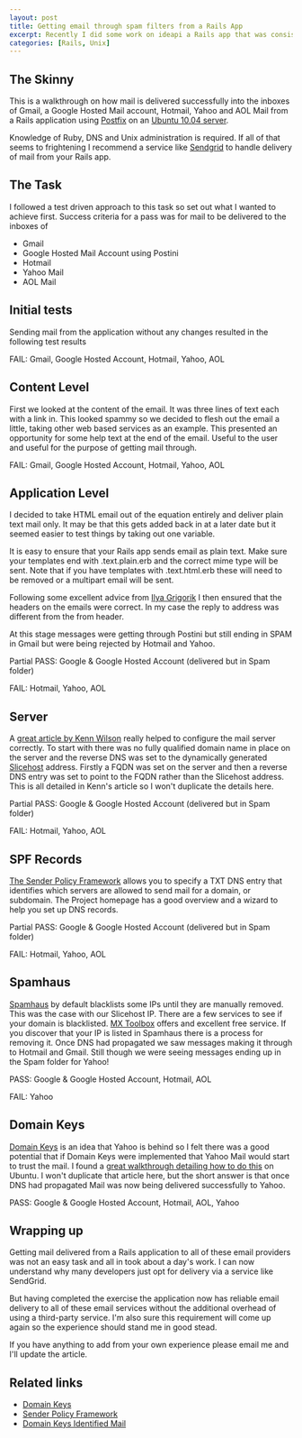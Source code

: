 ```yaml
--- 
layout: post
title: Getting email through spam filters from a Rails App
excerpt: Recently I did some work on ideapi a Rails app that was consistently delivering email to spam folders of major email providers. After the work email is consistently delivered to Gmail, Google Hosted Accounts, Hotmail, Yahoo and AOL Mail. Here are the details on how it was achieved.
categories: [Rails, Unix]
---
```


## The Skinny

This is a walkthrough on how mail is delivered successfully into the inboxes of Gmail, a Google Hosted Mail account, Hotmail, Yahoo and AOL Mail from a Rails application using [Postfix][1] on an [Ubuntu 10.04 server][2]. 

Knowledge of Ruby, DNS and Unix administration is required. If all of that seems to frightening I recommend a service like [Sendgrid][3] to handle delivery of mail from your Rails app. 

## The Task

I followed a test driven approach to this task so set out what I wanted to achieve first. Success criteria for a pass was for mail to be delivered to the inboxes of 

* Gmail
* Google Hosted Mail Account using Postini
* Hotmail
* Yahoo Mail
* AOL Mail

## Initial tests

Sending mail from the application without any changes resulted in the following test results

FAIL: Gmail, Google Hosted Account, Hotmail, Yahoo, AOL

## Content Level

First we looked at the content of the email. It was three lines of text each with a link in. This looked spammy so we decided to flesh out the email a little, taking other web based services as an example. This presented an opportunity for some help text at the end of the email. Useful to the user and useful for the purpose of getting mail through. 

FAIL: Gmail, Google Hosted Account, Hotmail, Yahoo, AOL

## Application Level

I decided to take HTML email out of the equation entirely and deliver plain text mail only. It may be that this gets added back in at a later date but it seemed easier to test things by taking out one variable. 

It is easy to ensure that your Rails app sends email as plain text. Make sure your templates end with .text.plain.erb and the correct mime type will be sent. Note that if you have templates with .text.html.erb these will need to be removed or a multipart email will be sent. 

Following some excellent advice from [Ilya Grigorik][8] I then ensured that the headers on the emails were correct. In my case the reply to address was different from the from header. 

At this stage messages were getting through Postini but still ending in SPAM in Gmail but were being rejected by Hotmail and Yahoo.

Partial PASS: Google & Google Hosted Account (delivered but in Spam folder)

FAIL: Hotmail, Yahoo, AOL

## Server

A [great article by Kenn Wilson][9] really helped to configure the mail server correctly. To start with there was no fully qualified domain name in place on the server and the reverse DNS was set to the dynamically generated [Slicehost][4] address. Firstly a FQDN was set on the server and then a reverse DNS entry was set to point to the FQDN rather than the Slicehost address. This is all detailed in Kenn's article so I won't duplicate the details here. 

Partial PASS: Google & Google Hosted Account (delivered but in Spam folder)

FAIL: Hotmail, Yahoo, AOL

## SPF Records

[The Sender Policy Framework][4] allows you to specify a TXT DNS entry that identifies which servers are allowed to send mail for a domain, or subdomain. The Project homepage has a good overview and a wizard to help you set up DNS records. 

Partial PASS: Google & Google Hosted Account (delivered but in Spam folder)

FAIL: Hotmail, Yahoo, AOL

## Spamhaus

[Spamhaus][7] by default blacklists some IPs until they are manually removed. This was the case with our Slicehost IP. There are a few services to see if your domain is blacklisted. [MX Toolbox][6] offers and excellent free service. If you discover that your IP is listed in Spamhaus there is a process for removing it. Once DNS had propagated we saw messages making it through to Hotmail and Gmail. Still though we were seeing messages ending up in the Spam folder for Yahoo!

PASS: Google & Google Hosted Account, Hotmail, AOL

FAIL: Yahoo

## Domain Keys

[Domain Keys][12] is an idea that Yahoo is behind so I felt there was a  good potential that if Domain Keys were implemented that Yahoo Mail would start to trust the mail. I found a [great walkthrough detailing how to do this][10] on Ubuntu. I won't duplicate that article here, but the short answer is that once DNS had propagated Mail was now being delivered successfully to Yahoo. 

PASS: Google & Google Hosted Account, Hotmail, AOL, Yahoo

## Wrapping up

Getting mail delivered from a Rails application to all of these email providers was not an easy task and all in took about a day's work. I can now understand why many developers just opt for delivery via a service like SendGrid.

But having completed the exercise the application now has reliable email delivery to all of these email services without the additional overhead of using a third-party service. I'm also sure this requirement will come up again so the experience should stand me in good stead. 

If you have anything to add from your own experience please email me and I'll update the article. 

## Related links

* [Domain Keys][12]
* [Sender Policy Framework][5]
* [Domain Keys Identified Mail][13]

[1]: http://www.postfix.org/
[2]: http://www.ubuntu.com/server
[3]: http://sendgrid.com/
[4]: http://www.slicehost.com/
[5]: http://www.openspf.org/
[6]: http://www.mxtoolbox.com/blacklists.aspx
[7]: http://www.spamhaus.org/lookup.lasso
[8]: http://www.igvita.com/2007/07/21/sendmail-spam-filter-tricks-in-rails/
[9]: http://www.corvidworks.com/articles/mail-deliverability-tip
[10]: https://help.ubuntu.com/community/Postfix/DomainKeys
[11]: http://ideapi.com
[12]: http://domainkeys.sourceforge.net/
[13]: http://www.dkim.org/
